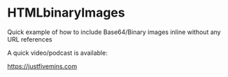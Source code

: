 # HTMLbinaryImages

Quick example of how to include Base64/Binary images inline without any URL references

A quick video/podcast is available:

https://justfivemins.com
